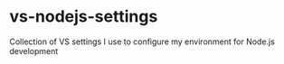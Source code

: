 # vs-nodejs-settings
Collection of VS settings I use to configure my environment for Node.js development
